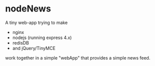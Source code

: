 nodeNews
========

A tiny web-app trying to make
 - nginx
 - nodejs (running express 4.x)
 - redisDB 
 - and jQuery/TinyMCE 

work together in a simple "webApp" that provides a simple
news feed.
